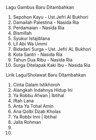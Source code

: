 Lagu Gambus Baru Ditambahkan
1. Sepohon Kayu - Ust.Jefri Al Bukhori
2. Damailah Palestina - Nasida Ria
3. Perdamaian - Nasida Ria
4. Bismillah
5. Syukur Istajiblana
6. Lil Abi Wa Ummi
7. Bidadari Surga - Ust. Jefri AL Bukhori
8. Kota Santri - Nasida Ria
9. Tahun Dua Ribu - Nasida Ria
10. Surga Ditelapak Kaki Ibu - Nasida Ria

Lirik Lagu/Sholawat Baru Ditambahkan
1. Cinta Dalam Istikhoroh
2. Alangkah Indahnya Hidup Ini
3. Ya Robbu Afwan | Ibtihal
4. Iftah Lana
5. Anta Ya Tohal Amin
6. Ana Qolbi Dzab Kholas
7. Ya Robbi Inni | Ibtihal
8. Jalla Rohman
9. 
10. 
